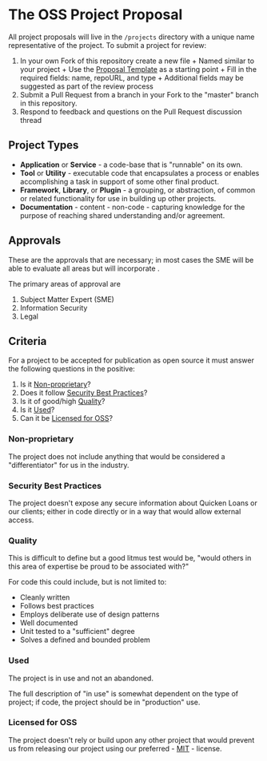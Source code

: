 # The OSS Project Proposal
[OSS Project Proposal]: #oss-proposal

All project proposals will live in the `/projects` directory with a unique name
representative of the project. To submit a project for review:

  1. In your own Fork of this repository create a new file
    + Named similar to your project
    + Use the [Proposal Template] as a starting point
    + Fill in the required fields: name, repoURL, and type
    + Additional fields may be suggested as part of the review process
  2. Submit a Pull Request from a branch in your Fork to the "master" branch in
    this repository.
  3. Respond to feedback and questions on the Pull Request discussion thread


## Project Types
[Project Types]: #project-types

  - **Application** or **Service** - a code-base that is "runnable" on its own.
  - **Tool** or **Utility** - executable code that encapsulates a process or
    enables accomplishing a task in support of some other final product.
  - **Framework**, **Library**, or **Plugin** - a grouping, or abstraction, of
    common or related functionality for use in building up other projects.
  - **Documentation** - content - non-code - capturing knowledge for the
    purpose of reaching shared understanding and/or agreement.


## Approvals
[Approvals]: #approvals

These are the approvals that are necessary; in most cases the SME will be able
to evaluate all areas but will incorporate .

The primary areas of approval are

  1. Subject Matter Expert (SME)
  2. Information Security
  3. Legal


## Criteria
[Criteria]: #criteria

For a project to be accepted for publication as open source it must answer the
following questions in the positive:

  1. Is it [Non-proprietary]?
  2. Does it follow [Security Best Practices]?
  3. Is it of good/high [Quality]?
  4. Is it [Used]?
  5. Can it be [Licensed for OSS]?


### Non-proprietary
[Non-proprietary]: #non-proprietary

The project does not include anything that would be considered a
"differentiator" for us in the industry.


### Security Best Practices
[Security Best Practices]: #security-best-practices

The project doesn't expose any secure information about Quicken Loans or our
clients; either in code directly or in a way that would allow external access.


### Quality
[Quality]: #quality

This is difficult to define but a good litmus test would be, "would others in
this area of expertise be proud to be associated with?"

For code this could include, but is not limited to:

  - Cleanly written
  - Follows best practices
  - Employs deliberate use of design patterns
  - Well documented
  - Unit tested to a "sufficient" degree
  - Solves a defined and bounded problem


### Used
[Used]: #used

The project is in use and not an abandoned.

The full description of "in use" is somewhat dependent on the type of project;
if code, the project should be in "production" use.


### Licensed for OSS
[Licensed for OSS]: #used

The project doesn't rely or build upon any other project that would prevent us
from releasing our project using our preferred - [MIT] - license.



[MIT]: https://opensource.org/licenses/MIT
[Proposal Template]: proposal-template.yml
